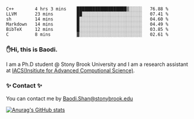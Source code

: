 <!--START_SECTION:waka-->

```text
C++        4 hrs 3 mins    ███████████████████▒░░░░░   76.88 %
LLVM       23 mins         ██░░░░░░░░░░░░░░░░░░░░░░░   07.41 %
sh         14 mins         █░░░░░░░░░░░░░░░░░░░░░░░░   04.60 %
Markdown   14 mins         █░░░░░░░░░░░░░░░░░░░░░░░░   04.49 %
BibTeX     12 mins         █░░░░░░░░░░░░░░░░░░░░░░░░   03.85 %
C          8 mins          ▓░░░░░░░░░░░░░░░░░░░░░░░░   02.61 %
```

<!--END_SECTION:waka-->

### ✋Hi, this is Baodi. 

I am a Ph.D student @ Stony Brook University and I am a research assistant at [IACS(Insitiute for Advanced Computional Science)](https://iacs.stonybrook.edu/).

### ✨ Contact ✨

You can contact me by [Baodi.Shan@stonybrook.edu](mailto:Baodi.Shan@stonybrook.edu)

[![Anurag's GitHub stats](https://github-readme-stats.vercel.app/api?username=lwshanbd&theme=jolly&show_icons=true&count_private=true&include_all_commits=true)](https://github.com/anuraghazra/github-readme-stats)



<!--
**lwshanbd/lwshanbd** is a ✨ _special_ ✨ repository because its `README.md` (this file) appears on your GitHub profile.

Here are some ideas to get you started:

- 🔭 I’m currently working on ...
- 🌱 I’m currently learning ...
- 👯 I’m looking to collaborate on ...
- 🤔 I’m looking for help with ...
- 💬 Ask me about ...
- 📫 How to reach me: ...
- 😄 Pronouns: ...
- ⚡ Fun fact: ...
-->
